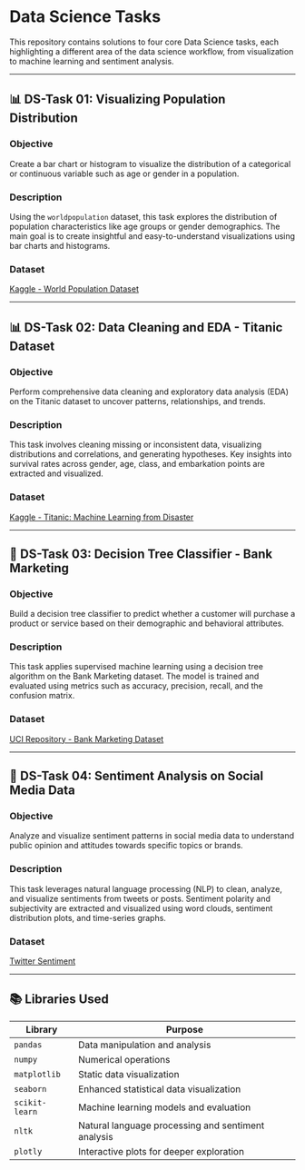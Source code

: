 # Data Science Tasks

This repository contains solutions to four core Data Science tasks, each highlighting a different area of the data science workflow, from visualization to machine learning and sentiment analysis.

---

## 📊 DS-Task 01: Visualizing Population Distribution

###  Objective
Create a bar chart or histogram to visualize the distribution of a categorical or continuous variable such as age or gender in a population.

###  Description
Using the `worldpopulation` dataset, this task explores the distribution of population characteristics like age groups or gender demographics. The main goal is to create insightful and easy-to-understand visualizations using bar charts and histograms.

###  Dataset
[Kaggle - World Population Dataset](https://www.kaggle.com/datasets/iamsouravbanerjee/world-population-dataset)

---

## 📊 DS-Task 02: Data Cleaning and EDA - Titanic Dataset

###  Objective
Perform comprehensive data cleaning and exploratory data analysis (EDA) on the Titanic dataset to uncover patterns, relationships, and trends.

###  Description
This task involves cleaning missing or inconsistent data, visualizing distributions and correlations, and generating hypotheses. Key insights into survival rates across gender, age, class, and embarkation points are extracted and visualized.

###  Dataset
[Kaggle - Titanic: Machine Learning from Disaster](https://www.kaggle.com/competitions/titanic)

---

## 🌲 DS-Task 03: Decision Tree Classifier - Bank Marketing

###  Objective
Build a decision tree classifier to predict whether a customer will purchase a product or service based on their demographic and behavioral attributes.

###  Description
This task applies supervised machine learning using a decision tree algorithm on the Bank Marketing dataset. The model is trained and evaluated using metrics such as accuracy, precision, recall, and the confusion matrix.

###  Dataset
[UCI Repository - Bank Marketing Dataset](https://archive.ics.uci.edu/ml/datasets/bank+marketing)

---

## 💬 DS-Task 04: Sentiment Analysis on Social Media Data

###  Objective
Analyze and visualize sentiment patterns in social media data to understand public opinion and attitudes towards specific topics or brands.

###  Description
This task leverages natural language processing (NLP) to clean, analyze, and visualize sentiments from tweets or posts. Sentiment polarity and subjectivity are extracted and visualized using word clouds, sentiment distribution plots, and time-series graphs.

###  Dataset
[Twitter Sentiment](https://www.kaggle.com/datasets/jp797498e/twitter-entity-sentiment-analysis)

---

## 📚 Libraries Used

| Library         | Purpose |
|----------------|---------|
| `pandas`        | Data manipulation and analysis |
| `numpy`         | Numerical operations |
| `matplotlib`    | Static data visualization |
| `seaborn`       | Enhanced statistical data visualization |
| `scikit-learn`  | Machine learning models and evaluation |
| `nltk`  | Natural language processing and sentiment analysis |
| `plotly`  | Interactive plots for deeper exploration |

